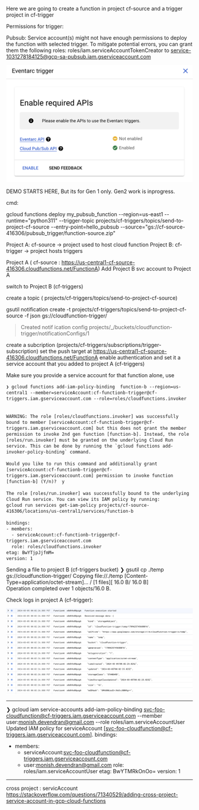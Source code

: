 
Here we are going to create a function in project cf-source and a trigger project in cf-trigger


Permissions for trigger:

Pubsub:
Service account(s) might not have enough permissions to deploy the function with selected trigger. To mitigate potential errors, you can grant them the following roles:
roles/iam.serviceAccountTokenCreator to service-1031278184125@gcp-sa-pubsub.iam.gserviceaccount.com


![EVENT ARC](./img/eventarc_api.jpg)



DEMO STARTS HERE, But its for Gen 1 only. Gen2 work is inprogress.

cmd:

gcloud functions deploy my_pubsub_function --region=us-east1 --runtime="python311" --trigger-topic projects/cf-triggers/topics/send-to-project-cf-source --entry-point=hello_pubsub --source="gs://cf-source-416306/pubsub_trigger/function-source.zip"


Project A: cf-source -> project used to host cloud function
Project B: cf-trigger -> project hosts triggers


Project A ( cf-source : https://us-central1-cf-source-416306.cloudfunctions.net/FunctionA)
Add Project B svc account to Project A

switch to Project B (cf-triggers)

create a topic ( projects/cf-triggers/topics/send-to-project-cf-source)

gsutil notification create -t projects/cf-triggers/topics/send-to-project-cf-source -f json gs://cloudfunction-trigger/
>Created notif  ication config projects/_/buckets/cloudfunction-trigger/notificationConfigs/1

create a subcription (projects/cf-triggers/subscriptions/trigger-subscription)
set the push target at https://us-central1-cf-source-416306.cloudfunctions.net/FunctionA
enable authentication and set it a service account that you added to project A (cf-triggers)

Make sure you provide a service account for that function alone, use 
```
❯ gcloud functions add-iam-policy-binding  function-b --region=us-central1 --member=serviceAccount:cf-functionb-trigger@cf-triggers.iam.gserviceaccount.com --role=roles/cloudfunctions.invoker


WARNING: The role [roles/cloudfunctions.invoker] was successfully bound to member [serviceAccount:cf-functionb-trigger@cf-triggers.iam.gserviceaccount.com] but this does not grant the member permission to invoke 2nd gen function [function-b]. Instead, the role [roles/run.invoker] must be granted on the underlying Cloud Run service. This can be done by running the `gcloud functions add-invoker-policy-binding` command.

Would you like to run this command and additionally grant [serviceAccount:cf-functionb-trigger@cf-triggers.iam.gserviceaccount.com] permission to invoke function [function-b] (Y/n)?  y

The role [roles/run.invoker] was successfully bound to the underlying Cloud Run service. You can view its IAM policy by running:
gcloud run services get-iam-policy projects/cf-source-416306/locations/us-central1/services/function-b

bindings:
- members:
  - serviceAccount:cf-functionb-trigger@cf-triggers.iam.gserviceaccount.com
  role: roles/cloudfunctions.invoker
etag: BwYTjpJjfmM=
version: 1
```



Sending a file to project B (cf-triggers bucket)
❯ gsutil cp ./temp  gs://cloudfunction-trigger/
Copying file://./temp [Content-Type=application/octet-stream]...
/ [1 files][   16.0 B/   16.0 B]                                                
Operation completed over 1 objects/16.0 B.  


Check logs in project A (cf-trigger):

![Logs](image.png)




---


❯ gcloud iam service-accounts add-iam-policy-binding svc-foo-cloudfunction@cf-triggers.iam.gserviceaccount.com --member user:monish.devendran@gmail.com --role roles/iam.serviceAccountUser
Updated IAM policy for serviceAccount [svc-foo-cloudfunction@cf-triggers.iam.gserviceaccount.com].
bindings:
- members:
  - serviceAccount:svc-foo-cloudfunction@cf-triggers.iam.gserviceaccount.com
  - user:monish.devendran@gmail.com
  role: roles/iam.serviceAccountUser
etag: BwYTMRkOnOo=
version: 1


---



cross project : servicAccount https://stackoverflow.com/questions/71340529/adding-cross-project-service-account-in-gcp-cloud-functions

